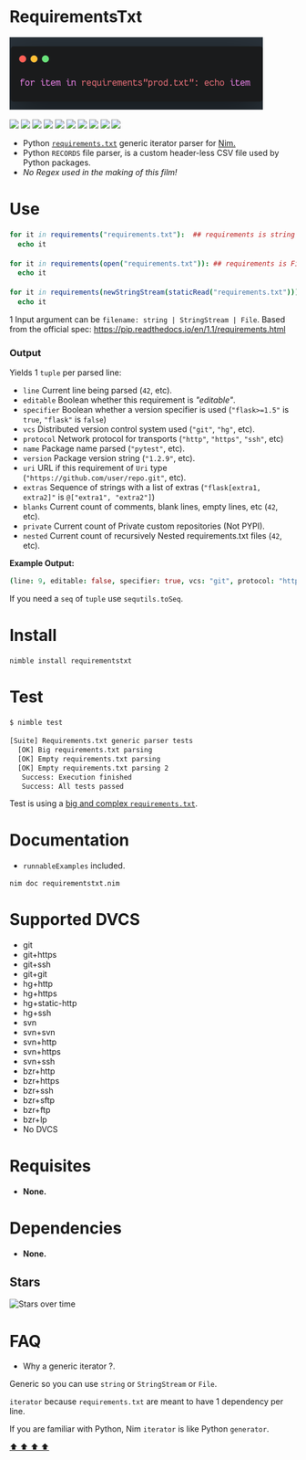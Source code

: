 # RequirementsTxt

![](https://raw.githubusercontent.com/juancarlospaco/nim-requirementstxt/master/temp.png)

![](https://img.shields.io/github/languages/count/juancarlospaco/nim-requirementstxt?logoColor=green&style=for-the-badge)
![](https://img.shields.io/github/languages/top/juancarlospaco/nim-requirementstxt?style=for-the-badge)
![](https://img.shields.io/github/stars/juancarlospaco/nim-requirementstxt?style=for-the-badge)
![](https://img.shields.io/maintenance/yes/2019?style=for-the-badge)
![](https://img.shields.io/github/languages/code-size/juancarlospaco/nim-requirementstxt?style=for-the-badge)
![](https://img.shields.io/github/issues-raw/juancarlospaco/nim-requirementstxt?style=for-the-badge)
![](https://img.shields.io/github/issues-pr-raw/juancarlospaco/nim-requirementstxt?style=for-the-badge)
![](https://img.shields.io/github/commit-activity/y/juancarlospaco/nim-requirementstxt?style=for-the-badge)
![](https://img.shields.io/github/last-commit/juancarlospaco/nim-requirementstxt?style=for-the-badge)
![](https://img.shields.io/liberapay/patrons/juancarlospaco?style=for-the-badge)

- Python [`requirements.txt`](https://pip.readthedocs.io/en/1.1/requirements.html#requirements-file-format) generic iterator parser for [Nim.](https://nim-lang.org)
- Python `RECORDS` file parser, is a custom header-less CSV file used by Python packages.
- *No Regex used in the making of this film!*


# Use

```nim
for it in requirements("requirements.txt"):  ## requirements is string
  echo it

for it in requirements(open("requirements.txt")): ## requirements is File
  echo it

for it in requirements(newStringStream(staticRead("requirements.txt"))): ## requirements is StringStream
  echo it
```

1 Input argument can be `filename: string | StringStream | File`. Based from the official spec: https://pip.readthedocs.io/en/1.1/requirements.html


### Output

Yields 1 `tuple` per parsed line:

* `line` Current line being parsed (`42`, etc).
* `editable` Boolean whether this requirement is *"editable"*.
* `specifier` Boolean whether a version specifier is used (`"flask>=1.5"` is `true`, `"flask"` is `false`)
* `vcs` Distributed version control system used (`"git"`, `"hg"`, etc).
* `protocol` Network protocol for transports (`"http"`, `"https"`, `"ssh"`, etc)
* `name` Package name parsed (`"pytest"`, etc).
* `version` Package version string (`"1.2.9"`, etc).
* `uri` URL if this requirement of `Uri` type (`"https://github.com/user/repo.git"`, etc).
* `extras` Sequence of strings with a list of extras (`"flask[extra1, extra2]"` is `@["extra1", "extra2"]`)
* `blanks` Current count of comments, blank lines, empty lines, etc (`42`, etc).
* `private` Current count of Private custom repositories (Not PYPI).
* `nested` Current count of recursively Nested requirements.txt files (`42`, etc).

**Example Output:**

```nim
(line: 9, editable: false, specifier: true, vcs: "git", protocol: "https", version: "1.6.0", name: "numpy", url: "https://github.com/user/repo.git", blanks: 1, nested: 0, private: 0, extras: @["full", "pdf"])
```

If you need a `seq` of `tuple` use `sequtils.toSeq`.


# Install

```
nimble install requirementstxt
```


# Test

```console
$ nimble test

[Suite] Requirements.txt generic parser tests
  [OK] Big requirements.txt parsing
  [OK] Empty requirements.txt parsing
  [OK] Empty requirements.txt parsing 2
   Success: Execution finished
   Success: All tests passed

```

Test is using a [big and complex `requirements.txt`](https://github.com/juancarlospaco/nim-requirementstxt/blob/master/tests/requirements.txt).


# Documentation

- `runnableExamples` included.

```
nim doc requirementstxt.nim
```


# Supported DVCS

- git
- git+https
- git+ssh
- git+git
- hg+http
- hg+https
- hg+static-http
- hg+ssh
- svn
- svn+svn
- svn+http
- svn+https
- svn+ssh
- bzr+http
- bzr+https
- bzr+ssh
- bzr+sftp
- bzr+ftp
- bzr+lp
- No DVCS


# Requisites

- **None.**


# Dependencies

- **None.**


## Stars

![Stars over time](https://starchart.cc/juancarlospaco/nim-requirementstxt.svg)


# FAQ

- Why a generic iterator ?.

Generic so you can use `string` or `StringStream` or `File`.

`iterator` because `requirements.txt` are meant to have 1 dependency per line.

If you are familiar with Python, Nim `iterator` is like Python `generator`.


[  ⬆️  ⬆️  ⬆️  ⬆️  ](#RequirementsTxt "Go to top")
